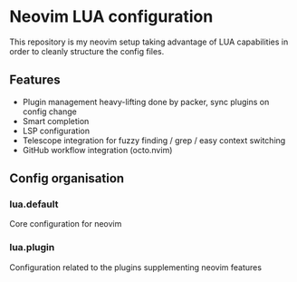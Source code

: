 # Neovim LUA configuration

This repository is my neovim setup taking advantage of LUA capabilities in order
to cleanly structure the config files.

## Features
* Plugin management heavy-lifting done by packer, sync plugins on config change
* Smart completion
* LSP configuration
* Telescope integration for fuzzy finding / grep / easy context switching
* GitHub workflow integration (octo.nvim)

## Config organisation
### lua.default
Core configuration for neovim

### lua.plugin
Configuration related to the plugins supplementing neovim features
